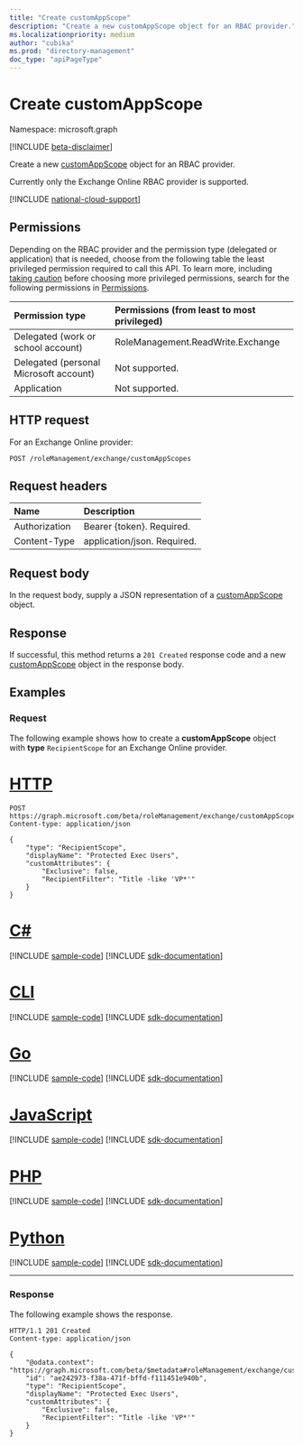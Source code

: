 ```yaml
---
title: "Create customAppScope"
description: "Create a new customAppScope object for an RBAC provider."
ms.localizationpriority: medium
author: "cubika"
ms.prod: "directory-management"
doc_type: "apiPageType"
---
```


# Create customAppScope

Namespace: microsoft.graph

[!INCLUDE [beta-disclaimer](../../includes/beta-disclaimer.md)]

Create a new [customAppScope](../resources/customappscope.md) object for an RBAC provider.

Currently only the Exchange Online RBAC provider is supported.

[!INCLUDE [national-cloud-support](../../includes/all-clouds.md)]

## Permissions

Depending on the RBAC provider and the permission type (delegated or application) that is needed, choose from the following table the least privileged permission required to call this API. To learn more, including [taking caution](/graph/auth/auth-concepts#best-practices-for-requesting-permissions) before choosing more privileged permissions, search for the following permissions in [Permissions](/graph/permissions-reference).

<!--### For an Exchange Online provider-->

|Permission type      | Permissions (from least to most privileged)              |
|:--------------------|:---------------------------------------------------------|
|Delegated (work or school account) |  RoleManagement.ReadWrite.Exchange   |
|Delegated (personal Microsoft account) | Not supported.    |
|Application | Not supported. |

## HTTP request

For an Exchange Online provider:

<!-- { "blockType": "ignored" } -->

```http
POST /roleManagement/exchange/customAppScopes
```

## Request headers

| Name          | Description                 |
|:--------------|:----------------------------|
| Authorization | Bearer {token}. Required. |
| Content-Type  | application/json. Required. |

## Request body

In the request body, supply a JSON representation of a [customAppScope](../resources/customappscope.md) object.

## Response

If successful, this method returns a `201 Created` response code and a new [customAppScope](../resources/customappscope.md) object in the response body.

## Examples

<!--### Example 1: Create a custom app scope object with recipient scope type for Exchange Online Provider-->

### Request

The following example shows how to create a **customAppScope** object with **type** `RecipientScope` for an Exchange Online provider.

# [HTTP](#tab/http)
<!-- {
  "blockType": "request",
  "name": "post_customAppScope_ExchangeOnlineProvider"
}
-->
```http
POST https://graph.microsoft.com/beta/roleManagement/exchange/customAppScopes
Content-type: application/json

{
    "type": "RecipientScope",
    "displayName": "Protected Exec Users",
    "customAttributes": {
        "Exclusive": false,
        "RecipientFilter": "Title -like 'VP*'"
    }
}
```

# [C#](#tab/csharp)
[!INCLUDE [sample-code](../includes/snippets/csharp/post-customappscope-exchangeonlineprovider-csharp-snippets.md)]
[!INCLUDE [sdk-documentation](../includes/snippets/snippets-sdk-documentation-link.md)]

# [CLI](#tab/cli)
[!INCLUDE [sample-code](../includes/snippets/cli/post-customappscope-exchangeonlineprovider-cli-snippets.md)]
[!INCLUDE [sdk-documentation](../includes/snippets/snippets-sdk-documentation-link.md)]

# [Go](#tab/go)
[!INCLUDE [sample-code](../includes/snippets/go/post-customappscope-exchangeonlineprovider-go-snippets.md)]
[!INCLUDE [sdk-documentation](../includes/snippets/snippets-sdk-documentation-link.md)]

# [JavaScript](#tab/javascript)
[!INCLUDE [sample-code](../includes/snippets/javascript/post-customappscope-exchangeonlineprovider-javascript-snippets.md)]
[!INCLUDE [sdk-documentation](../includes/snippets/snippets-sdk-documentation-link.md)]

# [PHP](#tab/php)
[!INCLUDE [sample-code](../includes/snippets/php/post-customappscope-exchangeonlineprovider-php-snippets.md)]
[!INCLUDE [sdk-documentation](../includes/snippets/snippets-sdk-documentation-link.md)]

# [Python](#tab/python)
[!INCLUDE [sample-code](../includes/snippets/python/post-customappscope-exchangeonlineprovider-python-snippets.md)]
[!INCLUDE [sdk-documentation](../includes/snippets/snippets-sdk-documentation-link.md)]

---

### Response

The following example shows the response.

<!-- {
  "blockType": "response",
  "truncated": true,
  "@odata.type": "microsoft.graph.customAppScope"
} -->

```http
HTTP/1.1 201 Created
Content-type: application/json

{
    "@odata.context": "https://graph.microsoft.com/beta/$metadata#roleManagement/exchange/customAppScopes/$entity",
    "id": "ae242973-f38a-471f-bffd-f111451e940b",
    "type": "RecipientScope",
    "displayName": "Protected Exec Users",
    "customAttributes": {
        "Exclusive": false,
        "RecipientFilter": "Title -like 'VP*'"
    }
}
```
